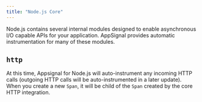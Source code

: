 ```yaml
---
title: "Node.js Core"
---
```


Node.js contains several internal modules designed to enable asynchronous I/O capable APIs for your application. AppSignal provides automatic instrumentation for many of these modules.

## `http`

At this time, Appsignal for Node.js will auto-instrument any incoming HTTP calls (outgoing HTTP calls will be auto-instrumented in a later update). When you create a new `Span`, it will be child of the `Span` created by the core HTTP integration.
